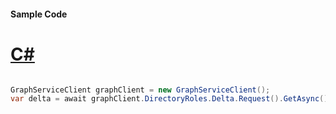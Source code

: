 #### Sample Code
# [C#](#tab/Csharp)

```C#

GraphServiceClient graphClient = new GraphServiceClient();
var delta = await graphClient.DirectoryRoles.Delta.Request().GetAsync();

```